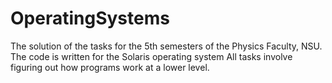 # OperatingSystems
The solution of the tasks for the 5th semesters of the Physics Faculty, NSU.
The code is written for the Solaris operating system
All tasks involve figuring out how programs work at a lower level.
